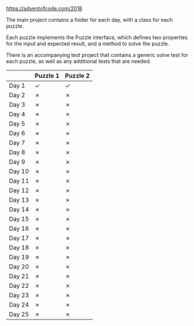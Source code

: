 https://adventofcode.com/2018

The main project contains a folder for each day, with a class for each puzzle. 

Each puzzle implements the Puzzle interface, which defines two properties for the input and expected result, and 
a method to solve the puzzle.

There is an accompanying test project that contains a generic solve test for each puzzle, as well as any 
additional tests that are needed.

|        | Puzzle 1 | Puzzle 2 |
| ------ | -------- | -------- |
| Day 1  |    ✓    |     ✓    |
| Day 2  |    ✗    |     ✗    |
| Day 3  |    ✗    |     ✗    |
| Day 4  |    ✗    |     ✗    |
| Day 5  |    ✗    |     ✗    |
| Day 6  |    ✗    |     ✗    |
| Day 7  |    ✗    |     ✗    |
| Day 8  |    ✗    |     ✗    |
| Day 9  |    ✗    |     ✗    |
| Day 10 |    ✗    |     ✗    |
| Day 11 |    ✗    |     ✗    |
| Day 12 |    ✗    |     ✗    |
| Day 13 |    ✗    |     ✗    |
| Day 14 |    ✗    |     ✗    |
| Day 15 |    ✗    |     ✗    |
| Day 16 |    ✗    |     ✗    |
| Day 17 |    ✗    |     ✗    |
| Day 18 |    ✗    |     ✗    |
| Day 19 |    ✗    |     ✗    |
| Day 20 |    ✗    |     ✗    |
| Day 21 |    ✗    |     ✗    |
| Day 22 |    ✗    |     ✗    |
| Day 23 |    ✗    |     ✗    |
| Day 24 |    ✗    |     ✗    |
| Day 25 |    ✗    |     ✗    |
